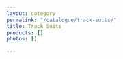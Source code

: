 ```yaml
---
layout: category
permalink: "/catalogue/track-suits/"
title: Track Suits
products: []
photos: []

---
```


